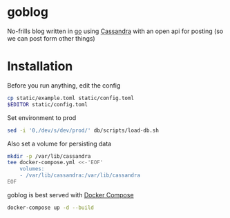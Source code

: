 # goblog

No-frills blog written in [go](https://golang.org/) using
[Cassandra](http://cassandra.apache.org/) with an open api
for posting (so we can post form other things)

# Installation

Before you run anything, edit the config
```bash
cp static/example.toml static/config.toml
$EDITOR static/config.toml
```

Set environment to prod
```bash
sed -i '0,/dev/s/dev/prod/' db/scripts/load-db.sh
```

Also set a volume for persisting data
```bash
mkdir -p /var/lib/cassandra
tee docker-compose.yml <<-'EOF'
    volumes:
	- /var/lib/cassandra:/var/lib/cassandra
EOF
```

goblog is best served with [Docker Compose](https://github.com/docker/compose)
```bash
docker-compose up -d --build
```
